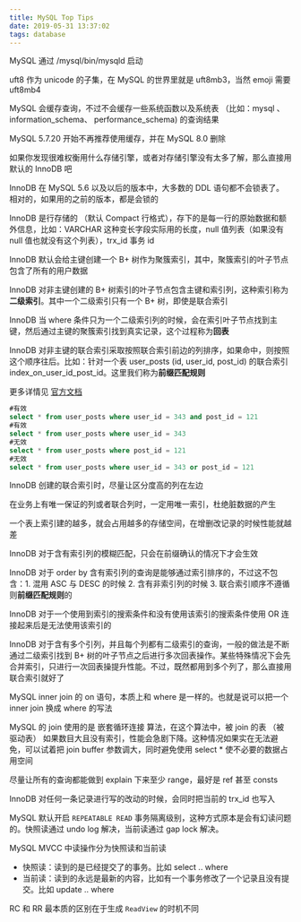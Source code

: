 ```yaml
---
title: MySQL Top Tips
date: 2019-05-31 13:37:02
tags: database
---
```


MySQL 通过 /mysql/bin/mysqld 启动

uft8 作为 unicode 的子集，在 MySQL 的世界里就是 uft8mb3，当然 emoji 需要 uft8mb4

MySQL 会缓存查询，不过不会缓存一些系统函数以及系统表 （比如：mysql 、information_schema、 performance_schema) 的查询结果

MySQL 5.7.20 开始不再推荐使用缓存，并在 MySQL 8.0 删除

如果你发现很难权衡用什么存储引擎，或者对存储引擎没有太多了解，那么直接用默认的 InnoDB 吧

InnoDB 在 MySQL 5.6 以及以后的版本中，大多数的 DDL 语句都不会锁表了。相对的，如果用的之前的版本，都是会锁的

InnoDB 是行存储的 （默认 Compact 行格式），存下的是每一行的原始数据和额外信息，比如：VARCHAR 这种变长字段实际用的长度，null 值列表（如果没有 null 值也就没有这个列表），trx_id 事务 id

InnoDB 默认会给主键创建一个 B+ 树作为聚簇索引，其中，聚簇索引的叶子节点包含了所有的用户数据

InnoDB 对非主键创建的 B+ 树索引的叶子节点包含主键和索引列，这种索引称为**二级索引**。其中一个二级索引只有一个 B+ 树，即使是联合索引

InnoDB 当 where 条件只为一个二级索引列的时候，会在索引叶子节点找到主键，然后通过主键的聚簇索引找到真实记录，这个过程称为**回表**

InnoDB 对非主键的联合索引采取按照联合索引前边的列排序，如果命中，则按照这个顺序往后。比如：针对一个表 user_posts (id, user_id, post_id) 的联合索引 index_on_user_id_post_id。这里我们称为**前缀匹配规则**

更多详情见 [官方文档](https://dev.mysql.com/doc/refman/5.7/en/multiple-column-indexes.html)
```sql
#有效
select * from user_posts where user_id = 343 and post_id = 121
#有效
select * from user_posts where user_id = 343
#无效
select * from user_posts where post_id = 121
#无效
select * from user_posts where user_id = 343 or post_id = 121
```

InnoDB 创建的联合索引时，尽量让区分度高的列在左边

在业务上有唯一保证的列或者联合列时，一定用唯一索引，杜绝脏数据的产生

一个表上索引建的越多，就会占用越多的存储空间，在增删改记录的时候性能就越差

InnoDB 对于含有索引列的模糊匹配，只会在前缀确认的情况下才会生效

InnoDB 对于 order by 含有索引列的查询是能够通过索引排序的，不过这不包含：1. 混用 ASC 与 DESC 的时候 2. 含有非索引列的时候 3. 联合索引顺序不遵循则**前缀匹配规则**的

InnoDB 对于一个使用到索引的搜索条件和没有使用该索引的搜索条件使用 OR 连接起来后是无法使用该索引的

InnoDB 对于含有多个引列，并且每个列都有二级索引的查询，一般的做法是不断通过二级索引找到 B+ 树的叶子节点之后进行多次回表操作。某些特殊情况下会先合并索引，只进行一次回表操提升性能。不过，既然都用到多个列了，那么直接用联合索引就好了

MySQL inner join 的 on 语句，本质上和 where 是一样的。也就是说可以把一个 inner join 换成 where 的写法

MySQL 的 join 使用的是 嵌套循环连接 算法，在这个算法中，被 join 的表 （被驱动表） 如果数目大且没有索引，性能会急剧下降。这种情况如果实在无法避免，可以试着把 join buffer 参数调大，同时避免使用 select * 使不必要的数据占用空间

尽量让所有的查询都能做到 explain 下来至少 range，最好是 ref 甚至 consts

InnoDB 对任何一条记录进行写的改动的时候，会同时把当前的 trx_id 也写入

MySQL 默认开启 `REPEATABLE READ` 事务隔离级别，这种方式原本是会有幻读问题的。快照读通过 undo log 解决，当前读通过 gap lock 解决。

MySQL MVCC 中读操作分为快照读和当前读
* 快照读：读到的是已经提交了的事务。比如 select .. where
* 当前读：读到的永远是最新的内容，比如有一个事务修改了一个记录且没有提交。比如 update .. where

RC 和 RR 最本质的区别在于生成 `ReadView` 的时机不同
